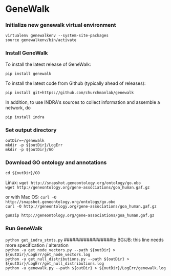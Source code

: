 # GeneWalk

### Initialize new genewalk virtual environment
```
virtualenv genewalkenv --system-site-packages
source genewalkenv/bin/activate
```

### Install GeneWalk
To install the latest release of GeneWalk:
```
pip install genewalk
```
To install the latest code from Github (typically ahead of releases):
```
pip install git+https://github.com/churchmanlab/genewalk
```
In addition, to use INDRA's sources to collect information
and assemble a network, do
```
pip install indra
```

### Set output directory
`outDir=~/genewalk`  
`mkdir -p ${outDir}/LogErr`  
`mkdir -p ${outDir}/GO`

### Download GO ontology and annotations
`cd ${outDir}/GO`

Linux:  `wget http://snapshot.geneontology.org/ontology/go.obo`  
`wget http://geneontology.org/gene-associations/goa_human.gaf.gz`

or with Mac OS:  `curl -O http://snapshot.geneontology.org/ontology/go.obo`  
`curl -O http://geneontology.org/gene-associations/goa_human.gaf.gz`

`gunzip http://geneontology.org/gene-associations/goa_human.gaf.gz`

### Run GeneWalk
`python get_indra_stmts.py` #################to BG/JB: this line needs more specification / alteration  
`python -u get_node_vectors.py --path ${outDir} > ${outDir}/LogErr/get_node_vectors.log`  
`python -u get_null_distributions.py --path ${outDir} > ${outDir}/LogErr/get_null_distributions.log`  
`python -u genewalk.py --path ${outDir} > ${outDir}/LogErr/genewalk.log`
